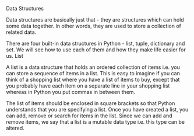 Data Structures

Data structures are basically just that - they are structures which can hold some data together. In other words, they are used to store a collection of related data.

There are four built-in data structures in Python - list, tuple, dictionary and set. We will see how to use each of them and how they make life easier for us.
List

A list is a data structure that holds an ordered collection of items i.e. you can store a sequence of items in a list. This is easy to imagine if you can think of a shopping list where you have a list of items to buy, except that you probably have each item on a separate line in your shopping list whereas in Python you put commas in between them.

The list of items should be enclosed in square brackets so that Python understands that you are specifying a list. Once you have created a list, you can add, remove or search for items in the list. Since we can add and remove items, we say that a list is a mutable data type i.e. this type can be altered.
